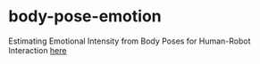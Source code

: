 # body-pose-emotion
Estimating Emotional Intensity from Body Poses for Human-Robot Interaction [here](http://mingfeisun.github.io/body-pose-emotion/)
